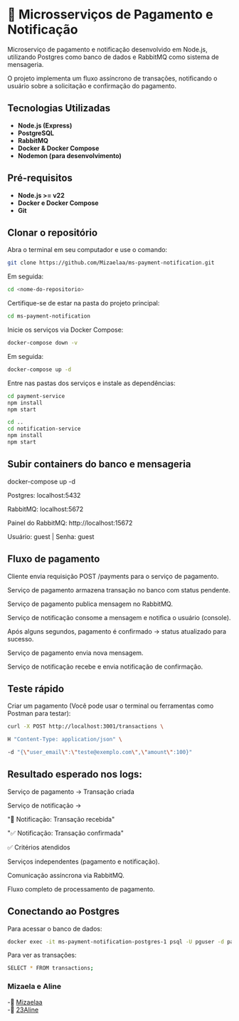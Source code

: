 # 🛒 Microsserviços de Pagamento e Notificação

Microserviço de pagamento e notificação desenvolvido em Node.js, utilizando Postgres como banco de dados e RabbitMQ como sistema de mensageria.

O projeto implementa um fluxo assíncrono de transações, notificando o usuário sobre a solicitação e confirmação do pagamento.

## Tecnologias Utilizadas
- **Node.js (Express)**
- **PostgreSQL**
- **RabbitMQ**
- **Docker & Docker Compose**
- **Nodemon (para desenvolvimento)**

##  Pré-requisitos
- **Node.js >= v22** 
- **Docker e Docker Compose**
- **Git** 

## Clonar o repositório
Abra o terminal em seu computador e use o comando:

```bash
git clone https://github.com/Mizaelaa/ms-payment-notification.git
```
Em seguida:

```bash
cd <nome-do-repositorio>
```

Certifique-se de estar na pasta do projeto principal:

```bash
cd ms-payment-notification
```

Inicie os serviços via Docker Compose:

```bash
docker-compose down -v
```

Em seguida:

```bash
docker-compose up -d
```

Entre nas pastas dos serviços e instale as dependências:

```bash
cd payment-service
npm install
npm start
```

```bash
cd ..
cd notification-service
npm install
npm start
```

 ## Subir containers do banco e mensageria
docker-compose up -d

Postgres: localhost:5432

RabbitMQ: localhost:5672

Painel do RabbitMQ: http://localhost:15672

Usuário: guest | Senha: guest

## Fluxo de pagamento

Cliente envia requisição POST /payments para o serviço de pagamento.

Serviço de pagamento armazena transação no banco com status pendente.

Serviço de pagamento publica mensagem no RabbitMQ.

Serviço de notificação consome a mensagem e notifica o usuário (console).

Após alguns segundos, pagamento é confirmado → status atualizado para sucesso.

Serviço de pagamento envia nova mensagem.

Serviço de notificação recebe e envia notificação de confirmação.

## Teste rápido
Criar um pagamento (Você pode usar o terminal ou ferramentas como Postman para testar):

```bash
curl -X POST http://localhost:3001/transactions \
```

```bash
H "Content-Type: application/json" \
```

 ```bash
-d "{\"user_email\":\"teste@exemplo.com\",\"amount\":100}"
```

## Resultado esperado nos logs:

Serviço de pagamento → Transação criada

Serviço de notificação →

"📩 Notificação: Transação recebida"

"✅ Notificação: Transação confirmada"

✅ Critérios atendidos

Serviços independentes (pagamento e notificação).

Comunicação assíncrona via RabbitMQ.

Fluxo completo de processamento de pagamento.

## Conectando ao Postgres

Para acessar o banco de dados:

 ```bash
docker exec -it ms-payment-notification-postgres-1 psql -U pguser -d paymentsdb
```

Para ver as transações:

 ```bash
SELECT * FROM transactions;
```

### Mizaela e Aline 

-🔗 [Mizaelaa](https://github.com/Mizaelaa)  
-🔗 [23Aline](https://github.com/23Aline)

